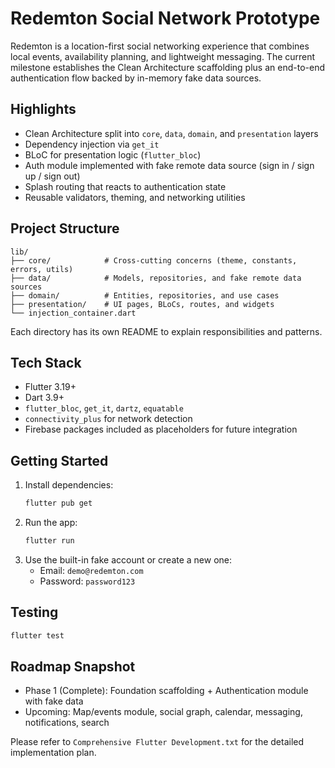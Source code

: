 # Redemton Social Network Prototype

Redemton is a location-first social networking experience that combines local events, availability planning, and lightweight messaging. The current milestone establishes the Clean Architecture scaffolding plus an end-to-end authentication flow backed by in-memory fake data sources.

## Highlights

- Clean Architecture split into `core`, `data`, `domain`, and `presentation` layers
- Dependency injection via `get_it`
- BLoC for presentation logic (`flutter_bloc`)
- Auth module implemented with fake remote data source (sign in / sign up / sign out)
- Splash routing that reacts to authentication state
- Reusable validators, theming, and networking utilities

## Project Structure

```
lib/
├── core/            # Cross-cutting concerns (theme, constants, errors, utils)
├── data/            # Models, repositories, and fake remote data sources
├── domain/          # Entities, repositories, and use cases
├── presentation/    # UI pages, BLoCs, routes, and widgets
└── injection_container.dart
```

Each directory has its own README to explain responsibilities and patterns.

## Tech Stack

- Flutter 3.19+
- Dart 3.9+
- `flutter_bloc`, `get_it`, `dartz`, `equatable`
- `connectivity_plus` for network detection
- Firebase packages included as placeholders for future integration

## Getting Started

1. Install dependencies:
	```powershell
	flutter pub get
	```
2. Run the app:
	```powershell
	flutter run
	```
3. Use the built-in fake account or create a new one:
	- Email: `demo@redemton.com`
	- Password: `password123`

## Testing

```powershell
flutter test
```

## Roadmap Snapshot

- Phase 1 (Complete): Foundation scaffolding + Authentication module with fake data
- Upcoming: Map/events module, social graph, calendar, messaging, notifications, search

Please refer to `Comprehensive Flutter Development.txt` for the detailed implementation plan.
